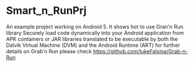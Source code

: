 # Smart_n_RunPrj
An example project working on Android 5. It shows hot to use Gran'n Run library
Securely load code dynamically into your Android application from APK containers or JAR libraries translated to be executable by both the Dalvik Virtual Machine (DVM) and the Android Runtime (ART)
for further details on Grab'n Run please check https://github.com/lukeFalsina/Grab-n-Run
